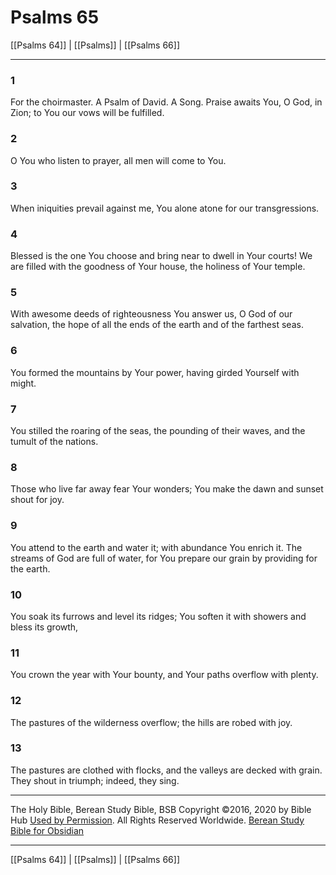 # Psalms 65

[[Psalms 64]] | [[Psalms]] | [[Psalms 66]]

---

### 1
For the choirmaster. A Psalm of David. A Song. Praise awaits You, O God, in Zion; to You our vows will be fulfilled.

### 2
O You who listen to prayer, all men will come to You.

### 3
When iniquities prevail against me, You alone atone for our transgressions.

### 4
Blessed is the one You choose and bring near to dwell in Your courts! We are filled with the goodness of Your house, the holiness of Your temple.

### 5
With awesome deeds of righteousness You answer us, O God of our salvation, the hope of all the ends of the earth and of the farthest seas.

### 6
You formed the mountains by Your power, having girded Yourself with might.

### 7
You stilled the roaring of the seas, the pounding of their waves, and the tumult of the nations.

### 8
Those who live far away fear Your wonders; You make the dawn and sunset shout for joy.

### 9
You attend to the earth and water it; with abundance You enrich it. The streams of God are full of water, for You prepare our grain by providing for the earth.

### 10
You soak its furrows and level its ridges; You soften it with showers and bless its growth,

### 11
You crown the year with Your bounty, and Your paths overflow with plenty.

### 12
The pastures of the wilderness overflow; the hills are robed with joy.

### 13
The pastures are clothed with flocks, and the valleys are decked with grain. They shout in triumph; indeed, they sing.

---

The Holy Bible, Berean Study Bible, BSB
Copyright ©2016, 2020 by Bible Hub
[Used by Permission](https://berean.bible/terms.htm). All Rights Reserved Worldwide.
[Berean Study Bible for Obsidian](https://github.com/gapmiss/berean-study-bible-for-obsidian)

---

[[Psalms 64]] | [[Psalms]] | [[Psalms 66]]

